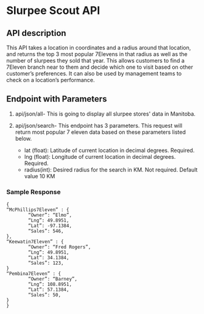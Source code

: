 # Slurpee Scout API

## API description

This API takes a location in coordinates and a radius around that location, and returns the top 3 most popular 7Elevens in that radius as well as the number of slurpees they sold that year. This allows customers to find a 7Eleven branch near to them and decide which one to visit based on other customer’s preferences. It can also be used by management teams to check on a location’s performance.

## Endpoint with Parameters

1. api/json/all- This is going to display all slurpee stores' data in Manitoba.

2. api/json/search- This endpoint has 3 parameters. This request will return most popular 7 eleven data based on these parameters listed below.

   - lat (float): Latitude of current location in decimal degrees. Required.
   - lng (float): Longitude of current location in decimal degrees. Required.
   - radius(int): Desired radius for the search in KM. Not required. Default value 10 KM


### Sample Response

```
{
“McPhillips7Eleven” : {
		“Owner”: “Elmo”,
		“Lng”: 49.8951,
		“Lat”: -97.1384,
		“Sales”: 546,
},
“Keewatin7Eleven” : {
		“Owner”: “Fred Rogers”,
		“Lng”: 49.8951, 
		“Lat”: 34.1384,
		“Sales”: 123,
}
“Pembina7Eleven” : {
		“Owner”: “Barney”,
		“Lng”: 108.8951, 
		“Lat”: 57.1384,
		“Sales”: 50,
}
}
```
